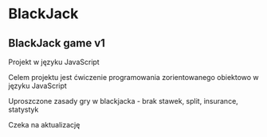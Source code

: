 # BlackJack
## BlackJack game v1
  
Projekt w języku JavaScript  
  
Celem projektu jest ćwiczenie programowania zorientowanego obiektowo w języku JavaScript  
  
Uproszczone zasady gry w blackjacka - brak stawek, split, insurance, statystyk  
  
Czeka na aktualizację

